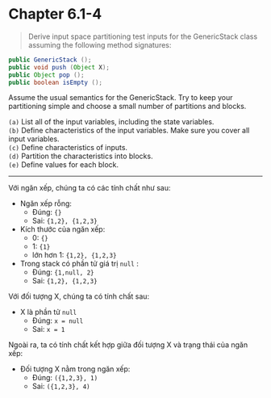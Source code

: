 # Chapter 6.1-4 
>Derive input space partitioning test inputs for the GenericStack class assuming the following method signatures:
```java
public GenericStack ();
public void push (Object X);
public Object pop ();
public boolean isEmpty ();
```
Assume the usual semantics for the GenericStack. Try to keep your partitioning simple and choose a small number of partitions and blocks.

`(a)` List all of the input variables, including the state variables. <br/>
`(b)` Define characteristics of the input variables. Make sure you cover all input variables. <br/>
`(c)` Define characteristics of inputs. <br/>
`(d)` Partition the characteristics into blocks. <br/>
`(e)` Define values for each block.

<hr/>

Với ngăn xếp, chúng ta có các tính chất như sau:
- Ngăn xếp rỗng:
    - Đúng: `{}`
    - Sai: `{1,2}, {1,2,3}`
- Kích thước của ngăn xếp:
    - 0: `{}`
    - 1: `{1}` 
    - lớn hơn 1: `{1,2}, {1,2,3}`
- Trong stack có phần tử giá trị `null` :
    - Đúng: `{1,null, 2}`
    - Sai: `{1,2}, {1,2,3}`

Với đối tượng X, chúng ta có tính chất sau:
- X là phần tử `null`
    - Đúng: `x = null`
    - Sai: `x = 1`
    
Ngoài ra, ta có tính chất kết hợp giữa đối tượng X và trạng thái của ngăn xếp:
- Đối tượng X nằm trong ngăn xếp:
    - Đúng: `({1,2,3}, 1)`
    - Sai: `({1,2,3}, 4)`
